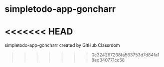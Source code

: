 # simpletodo-app-goncharr
<<<<<<< HEAD
=======
simpletodo-app-goncharr created by GitHub Classroom
>>>>>>> 0c324267268fa563753d7d84fa18ed340771cc58
